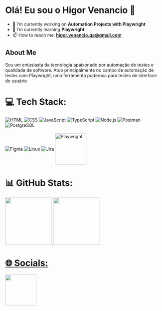 # Olá! Eu sou o Higor Venancio 👋
- 🔭 I’m currently working on **Automation Projects with Playwright**
- 🌱 I’m currently learning **Playwright**
- 📫 How to reach me: **higor.venancio.qa@gmail.com**

## About Me
Sou um entusiasta da tecnologia apaixonado por automação de testes e qualidade de software. Atuo principalmente no campo de automação de testes com Playwright, uma ferramenta poderosa para testes de interface de usuário

# 💻 Tech Stack:
<h4></h4>
<div>
    <img align="center" alt="HTML" src="https://img.shields.io/badge/HTML5-E34F26?style=for-the-badge&logo=html5&logoColor=white">
    <img align="center" alt="CSS" src="https://img.shields.io/badge/CSS3-1572B6?style=for-the-badge&logo=css3&logoColor=white">
    <img align="center" alt="JavaScript" src="https://img.shields.io/badge/JavaScript-F7DF1E?style=for-the-badge&logo=javascript&logoColor=black">
    <img align="center" alt="TypeScript" src="https://img.shields.io/badge/TypeScript-007ACC?style=for-the-badge&logo=typescript&logoColor=white"/>
    <img align="center" alt="Node.js" src="https://img.shields.io/badge/Node.js-43853D?style=for-the-badge&logo=node.js&logoColor=white"/>
    <img align="center" alt="Postman" src="https://img.shields.io/badge/Postman-FF6C37?style=for-the-badge&logo=postman&logoColor=white">
    <img align="center" alt="PostgreSQL" src="https://img.shields.io/badge/PostgreSQL-316192?style=for-the-badge&logo=postgresql&logoColor=white">
    <br><br>
    <img align="center" alt="Figma" src="https://img.shields.io/badge/figma-%23F24E1E.svg?style=for-the-badge&logo=figma&logoColor=white">
    <img align="center" alt="Linux" src="https://img.shields.io/badge/Linux-FCC624?style=for-the-badge&logo=linux&logoColor=black">
    <img align="center" alt="Jira" src="https://img.shields.io/badge/jira-%230A0FFF.svg?style=for-the-badge&logo=jira&logoColor=white">
    <img align="center" alt="Playwright" src="https://img.hotimg.com/playwright2fa.png" alt="playwright2fa.png" border="0" width="100" />
</div>
 
   # 📊 GitHub Stats:
  <a href="https://github.com/HigorVenancioQA">
        <img height="150em" src="https://github-readme-stats.vercel.app/api?username=HigorVenancioQA&show_icons=true&theme=blue-green&include_all_commits=true&count_private=true"/>
    <img height="150em" src="https://github-readme-stats.vercel.app/api/top-langs/?username=HigorVenancioQA&layout=compact&langs_count=16&theme=blue-green"/>
 
# 🌐 Socials:
<div>
  <a href="https://www.linkedin.com/in/higorvenancio/" target="_blank"><img src="https://img.shields.io/badge/-LinkedIn-%230077B5?style=for-the-  badge&logo=linkedin&logoColor=white" width="100" target="_blank"></a>
</div>

